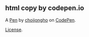 html copy by codepen.io
-----------------------


A [Pen](https://codepen.io/choijongho123/pen/XWBaoNq) by [choijongho](https://codepen.io/choijongho123) on [CodePen](https://codepen.io).

[License](https://codepen.io/license/pen/XWBaoNq).